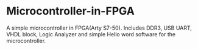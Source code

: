 # Microcontroller-in-FPGA
A simple microcontroller in FPGA(Arty S7-50). Includes DDR3, USB UART, VHDL block, Logic Analyzer and simple Hello word software for the microcontroller.
